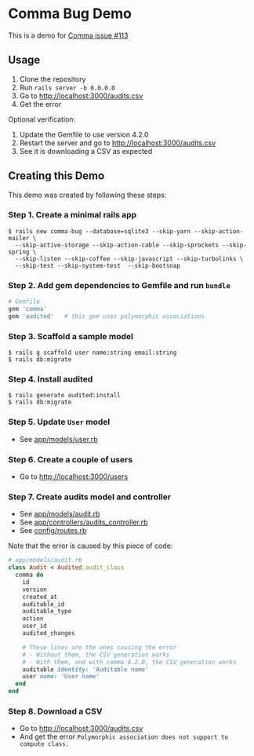 Comma Bug Demo
==================================================

This is a demo for [Comma issue #113](https://github.com/comma-csv/comma/issues/113)

Usage
--------------------------------------------------

1. Clone the repository
2. Run `rails server -b 0.0.0.0`
3. Go to <http://localhost:3000/audits.csv>
4. Get the error

Optional verification:

1. Update the Gemfile to use version 4.2.0
2. Restart the server and go to <http://localhost:3000/audits.csv>
3. See it is downloading a CSV as expected


Creating this Demo
--------------------------------------------------

This demo was created by following these steps:


### Step 1. Create a minimal rails app

```shell
$ rails new comma-bug --database=sqlite3 --skip-yarn --skip-action-mailer \
  --skip-active-storage --skip-action-cable --skip-sprockets --skip-spring \
  --skip-listen --skip-coffee --skip-javascript --skip-turbolinks \
  --skip-test --skip-system-test  --skip-bootsnap
```


### Step 2. Add gem dependencies to Gemfile and run `bundle`

```ruby
# Gemfile
gem 'comma'
gem 'audited'   # this gem uses polymorphic associations
```


### Step 3. Scaffold a sample model

```shell
$ rails g scaffold user name:string email:string
$ rails db:migrate
```


### Step 4. Install audited

```shell
$ rails generate audited:install
$ rails db:migrate
```


### Step 5. Update `User` model

- See [app/models/user.rb](app/models/user.rb)


### Step 6. Create a couple of users

- Go to <http://localhost:3000/users>


### Step 7. Create audits model and controller

- See [app/models/audit.rb](app/models/audit.rb)
- See [app/controllers/audits_controller.rb](app/controllers/audits_controller.rb)
- See [config/routes.rb](config/routes.rb)

Note that the error is caused by this piece of code:

```ruby
# app/models/audit.rb
class Audit < Audited.audit_class
  comma do
    id
    version
    created_at
    auditable_id
    auditable_type
    action
    user_id
    audited_changes

    # These lines are the ones causing the error
    # - Without them, the CSV generation works
    # - With them, and with comma 4.2.0, the CSV generation works
    auditable identity: 'Auditable name'
    user name: 'User name'
  end
end

```


### Step 8. Download a CSV

- Go to <http://localhost:3000/audits.csv>
- And get the error `Polymorphic association does not support to compute class.`
